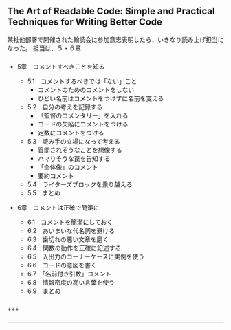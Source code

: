### 

## The Art of Readable Code: Simple and Practical Techniques for Writing Better Code

某社他部署で開催された輪読会に参加意志表明したら、いきなり読み上げ担当になった。
担当は、５・６章


### 

- 5章　コメントすべきことを知る
    - 5.1　コメントするべきでは「ない」こと
        - コメントのためのコメントをしない
        - ひどい名前はコメントをつけずに名前を変える
    - 5.2　自分の考えを記録する
        - 「監督のコメンタリー」を入れる
        - コードの欠陥にコメントをつける
        - 定数にコメントをつける
    - 5.3　読み手の立場になって考える
        - 質問されそうなことを想像する
        - ハマりそうな罠を告知する
        - 「全体像」のコメント
        - 要約コメント
    - 5.4　ライターズブロックを乗り越える
    - 5.5　まとめ

- 6章　コメントは正確で簡潔に
    - 6.1　コメントを簡潔にしておく
    - 6.2　あいまいな代名詞を避ける
    - 6.3　歯切れの悪い文章を磨く
    - 6.4　関数の動作を正確に記述する
    - 6.5　入出力のコーナーケースに実例を使う
    - 6.6　コードの意図を書く
    - 6.7　「名前付き引数」コメント
    - 6.8　情報密度の高い言葉を使う
    - 6.9　まとめ

### 

+++

### 

------------

### 
